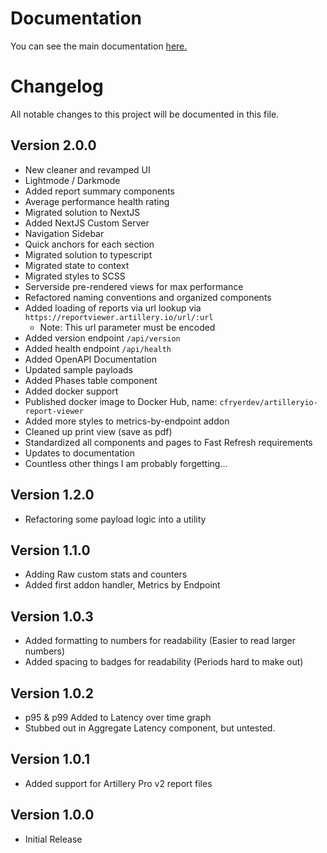 
# Documentation
You can see the main documentation [here.](readme.md)

# Changelog

All notable changes to this project will be documented in this file.

## Version 2.0.0
- New cleaner and revamped UI
- Lightmode / Darkmode
- Added report summary components
- Average performance health rating
- Migrated solution to NextJS
- Added NextJS Custom Server
- Navigation Sidebar
- Quick anchors for each section
- Migrated solution to typescript
- Migrated state to context
- Migrated styles to SCSS
- Serverside pre-rendered views for max performance
- Refactored naming conventions and organized components
- Added loading of reports via url lookup via `https://reportviewer.artillery.io/url/:url`
    - Note: This url parameter must be encoded
- Added version endpoint `/api/version`
- Added health endpoint `/api/health`
- Added OpenAPI Documentation
- Updated sample payloads
- Added Phases table component
- Added docker support
- Published docker image to Docker Hub, name: `cfryerdev/artilleryio-report-viewer`
- Added more styles to metrics-by-endpoint addon
- Cleaned up print view (save as pdf)
- Standardized all components and pages to Fast Refresh requirements
- Updates to documentation
- Countless other things I am probably forgetting...

## Version 1.2.0
- Refactoring some payload logic into a utility

## Version 1.1.0
- Adding Raw custom stats and counters
- Added first addon handler, Metrics by Endpoint

## Version 1.0.3
- Added formatting to numbers for readability (Easier to read larger numbers)
- Added spacing to badges for readability (Periods hard to make out)

## Version 1.0.2
- p95 & p99 Added to Latency over time graph
- Stubbed out in Aggregate Latency component, but untested.

## Version 1.0.1
- Added support for Artillery Pro v2 report files

## Version 1.0.0
- Initial Release